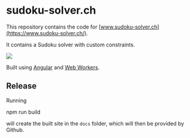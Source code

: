 # sudoku-solver.ch

This repository contains the code for [www.sudoku-solver.ch](https://www.sudoku-solver.ch/).

It contains a Sudoku solver with custom constraints.

![](https://raw.githubusercontent.com/akleemans/sudoku-solver.ch/main/sudoku-solver.png?token=AAIEYYTRUGDDASAPYBEF5SLACPVPW)

Built using [Angular](https://angular.io/) and [Web Workers](https://developer.mozilla.org/en-US/docs/Web/API/Web_Workers_API).

## Release

Running

  npm run build
  
will create the built site in the `docs` folder, which will then be provided by Github.
